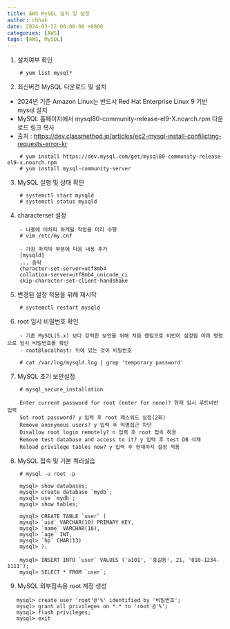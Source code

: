 ```yaml
---
title: AWS MySQL 설치 및 설정
author: chhak
date: 2024-03-22 00:00:00 +0800
categories: [AWS]
tags: [AWS, MySQL]
---
```


1. 설치여부 확인
```
    # yum list mysql*
```

2. 최신버전 MySQL 다운로드 및 설치
  - 2024년 기준 Amazon Linux는 반드시 Red Hat Enterprise Linux 9 기반 mysql 설치
  - MySQL 홈페이지에서 mysql80-community-release-el9-X.noarch.rpm 다운로드 링크 복사
  - 출처 : https://dev.classmethod.jp/articles/ec2-mysql-install-confilicting-requests-error-kr
```    
    # yum install https://dev.mysql.com/get/mysql80-community-release-el9-x.noarch.rpm
    # yum install mysql-community-server
```

3. MySQL 실행 및 상태 확인
```
    # systemctl start mysqld
    # systemctl status mysqld
```

4. characterset 설정
```
    - 나중에 어차피 하게될 작업을 미리 수행
    # vim /etc/my.cnf

    - 가장 마지막 부분에 다음 내용 추가
    [mysqld]
    ... 중략
    character-set-server=utf8mb4
    collation-server=utf8mb4_unicode_ci
    skip-character-set-client-handshake
```
5. 변경된 설정 적용을 위해 재시작
```
    # systemctl restart mysqld
```

6. root 임시 비밀번호 확인
```
    - 기존 MySQL(5.x) 보다 강력한 보안을 위해 처음 랜덤으로 비번이 설정됨 아래 명령으로 임시 비밀번호를 확인
    - root@localhost: 뒤에 있는 것이 비밀번호

    # cat /var/log/mysqld.log | grep 'temporary password'
```

7. MySQL 초기 보안설정
```
    # mysql_secure_installation

    Enter current password for root (enter for none)? 현재 임시 루트비번 입력
    Set root password? y 입력 후 root 패스워드 설정(2회)
    Remove anonymous users? y 입력 후 익명접근 차단
    Disallow root login remotely? n 입력 후 root 접속 허용
    Remove test database and access to it? y 입력 후 test DB 삭제
    Reload privilege tables now? y 입력 후 현재까지 설정 적용
```

8. MySQL 접속 및 기본 쿼리실습

```
    # mysql -u root -p

    mysql> show databases;
    mysql> create database `mydb`;
    mysql> use `mydb`;
    mysql> show tables;

    mysql> CREATE TABLE `user` (
    mysql> `uid` VARCHAR(10) PRIMARY KEY,
    mysql> `name` VARCHAR(10),
    mysql> `age` INT,
    mysql> `hp` CHAR(13)
    mysql> );

    mysql> INSERT INTO `user` VALUES ('a101', '홍길동', 21, '010-1234-1111');
    mysql> SELECT * FROM `user`;
```

9. MySQL 외부접속용 root 계정 생성

```
   mysql> create user 'root'@'%' identified by '비밀번호';
   mysql> grant all privileges on *.* to 'root'@'%';
   mysql> flush privileges;
   mysql> exit
```
